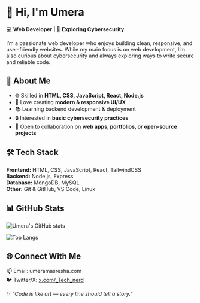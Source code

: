 # 👋 Hi, I'm Umera  

💻 **Web Developer** | 🌱 **Exploring Cybersecurity**  

I’m a passionate web developer who enjoys building clean, responsive, and user-friendly websites. While my main focus is on web development, I’m also curious about cybersecurity and always exploring ways to write secure and reliable code.  



## 🚀 About Me  
- 🌐 Skilled in **HTML, CSS, JavaScript, React, Node.js**  
- 🎨 Love creating **modern & responsive UI/UX**  
- 📚 Learning backend development & deployment  
- 🔒 Interested in **basic cybersecurity practices**  
- 🤝 Open to collaboration on **web apps, portfolios, or open-source projects**  



## 🛠️ Tech Stack  
**Frontend:** HTML, CSS, JavaScript, React, TailwindCSS  
**Backend:** Node.js, Express  
**Database:** MongoDB, MySQL  
**Other:** Git & GitHub, VS Code, Linux  


## 📊 GitHub Stats  
![Umera's GitHub stats](https://github-readme-stats.vercel.app/api?username=umera27&show_icons=true&theme=radical)  

![Top Langs](https://github-readme-stats.vercel.app/api/top-langs/?username=umera27&layout=compact&theme=radical)  



## 🌐 Connect With Me  
📫 Email: umeramasresha.com  
🐦 Twitter/X: [x.com/_Tech_nerd](#)  



✨ *“Code is like art — every line should tell a story.”*  
